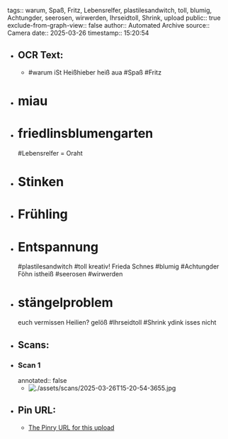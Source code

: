 tags:: warum, Spaß, Fritz, Lebensrelfer, plastilesandwitch, toll, blumig, Achtungder, seerosen, wirwerden, Ihrseidtoll, Shrink, upload
public:: true
exclude-from-graph-view:: false
author:: Automated Archive
source:: Camera
date:: 2025-03-26
timestamp:: 15:20:54

- ## OCR Text:
	- #warum
	  iSt
	  Heißhieber
	  heiß aua
	  #Spaß
	  #Fritz
- # miau
- # friedlinsblumengarten
   #Lebensrelfer = Oraht
- # Stinken
- # Frühling
- # Entspannung
   #plastilesandwitch
   #toll kreativ!
   Frieda Schnes
   #blumig
   #Achtungder Föhn
   istheiß
   #seerosen
   #wirwerden
- # stängelproblem
   euch
   vermissen
   Heilien?
   gelöß
   #Ihrseidtoll
   #Shrink ydink
   isses nicht
- ## Scans:
- ### Scan 1
  annotated:: false
	- ![./assets/scans/2025-03-26T15-20-54-3655.jpg](./assets/scans/2025-03-26T15-20-54-3655.jpg)
- ## Pin URL:
	- [The Pinry URL for this upload](https://pinry.petau.net/pins/315/)